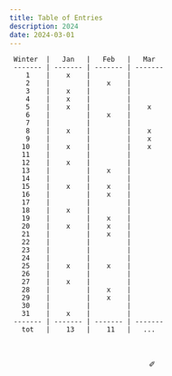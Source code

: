 ```yaml
---
title: Table of Entries
description: 2024
date: 2024-03-01
---
```


     Winter  |   Jan   |   Feb   |   Mar   
     ------- | ------- | ------- | ------- 
        1    |    x    |         |         
        2    |         |    x    |        
        3    |    x    |         |        
        4    |    x    |         |         
        5    |    x    |         |    x   
        6    |         |    x    |         
        7    |         |         |         
        8    |    x    |         |    x   
        9    |         |         |    x   
       10    |    x    |         |    x    
       11    |         |         |         
       12    |    x    |         |         
       13    |         |    x    |         
       14    |         |         |         
       15    |    x    |    x    |        
       16    |         |    x    |         
       17    |         |         |         
       18    |    x    |         |         
       19    |         |    x    |        
       20    |    x    |    x    |         
       21    |         |    x    |         
       22    |         |         |        
       23    |         |         |        
       24    |         |         |         
       25    |    x    |    x    |         
       26    |         |         |         
       27    |    x    |         |     
       28    |         |    x    |         
       29    |         |    x    |         
       30    |         |         |        
       31    |    x    |         |        
     ------- | ------- | ------- | ------- 
       tot   |    13   |    11   |   ...   

&nbsp;

<div align="center">
  ✐
</div>
